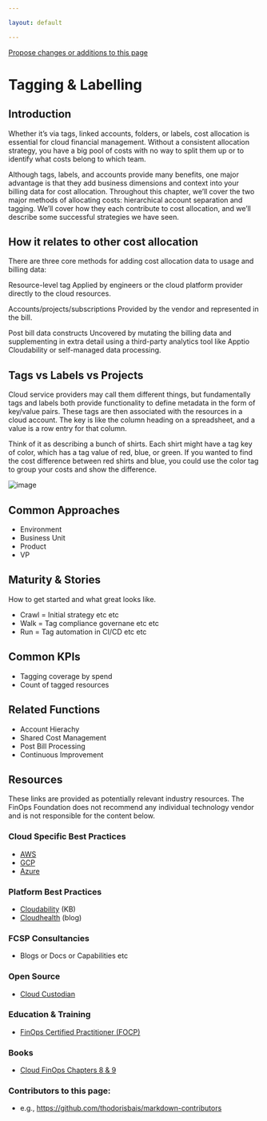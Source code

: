 ```yaml
---

layout: default

---
```

[Propose changes or additions to this page](https://github.com/finopsfoundation/fodo/edit/master/framework/functions/tagging-labeling.md)

# Tagging & Labelling

## Introduction

Whether it’s via tags, linked accounts, folders, or labels, cost allocation is essential for cloud financial management. Without a consistent allocation strategy, you have a big pool of costs with no way to split them up or to identify what costs belong to which team.

Although tags, labels, and accounts provide many benefits, one major advantage is that they add business dimensions and context into your billing data for cost allocation. Throughout this chapter, we’ll cover the two major methods of allocating costs: hierarchical account separation and tagging. We’ll cover how they each contribute to cost allocation, and we’ll describe some successful strategies we have seen.

## How it relates to other cost allocation

There are three core methods for adding cost allocation data to usage and billing data:
 
Resource-level tag
Applied by engineers or the cloud platform provider directly to the cloud resources.

Accounts/projects/subscriptions
Provided by the vendor and represented in the bill.

Post bill data constructs
Uncovered by mutating the billing data and supplementing in extra detail using a third-party analytics tool like Apptio Cloudability or self-managed data processing.

## Tags vs Labels vs Projects 
Cloud service providers may call them different things, but fundamentally tags and labels both provide functionality to define metadata in the form of key/value pairs. These tags are then associated with the resources in a cloud account. The key is like the column heading on a spreadsheet, and a value is a row entry for that column. 

Think of it as describing a bunch of shirts. Each shirt might have a tag key of color, which has a tag value of red, blue, or green. If you wanted to find the cost difference between red shirts and blue, you could use the color tag to group your costs and show the difference.      

![image](https://user-images.githubusercontent.com/66805995/112911099-96466280-90a9-11eb-9443-a7d2ddb0ebfc.png)

## Common Approaches

- Environment
- Business Unit
- Product 
- VP

## Maturity & Stories

How to get started and what great looks like.

- Crawl = Initial strategy etc etc
- Walk = Tag compliance governane etc etc
- Run = Tag automation in CI/CD etc etc

## Common KPIs

- Tagging coverage by spend
- Count of tagged resources

## Related Functions

- Account Hierachy
- Shared Cost Management
- Post Bill Processing
- Continuous Improvement

## Resources

These links are provided as potentially relevant industry resources. The FinOps Foundation does not recommend any individual technology vendor and is not responsible for the content below.

### Cloud Specific Best Practices

- [AWS](https://docs.aws.amazon.com/general/latest/gr/aws_tagging.html)
- [GCP](https://cloud.google.com/compute/docs/labeling-resources)
- [Azure](https://docs.microsoft.com/en-us/azure/virtual-machines/tag-portal)

### Platform Best Practices
- [Cloudability](https://support.cloudability.com/hc/en-us/articles/360004517234-Tag-Explorer) (KB)
- [Cloudhealth](https://www.cloudhealthtech.com/blog/creating-multicloud-tagging-strategies) (blog)

### FCSP Consultancies
- Blogs or Docs or Capabilities etc

### Open Source
- [Cloud Custodian](https://cloudcustodian.io/docs/aws/examples/tagcompliance.html)

### Education & Training
- [FinOps Certified Practitioner (FOCP)](https://www.finops.org/certification/)

### Books

- [Cloud FinOps Chapters 8 & 9](https://www.amazon.com/Cloud-FinOps-Collaborative-Real-Time-Management/dp/1492054623)

### Contributors to this page:

- e.g., https://github.com/thodorisbais/markdown-contributors

